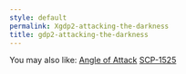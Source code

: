```yaml
---
style: default
permalink: Xgdp2-attacking-the-darkness
title: gdp2-attacking-the-darkness
---
```

You may also like:
[Angle of Attack](http://scp-wiki.net/gdp2-angle-of-attack)
[SCP-1525](http://scp-wiki.net/scp-1525)